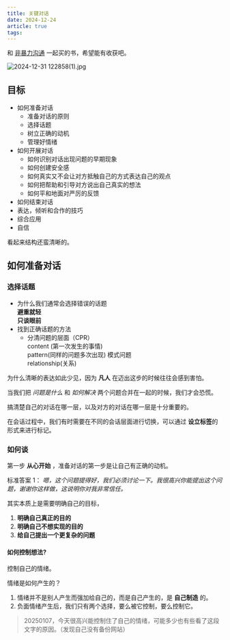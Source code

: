 ```yaml
---
title: 关键对话
date: 2024-12-24
article: true
tags:
---
```

和 [非暴力沟通](非暴力沟通) 一起买的书，希望能有收获吧。

![2024-12-31 122858(1).jpg](https://oss.naglfar28.com/naglfar28/202412311232053.jpg)
## 目标

- 如何准备对话
  - 准备对话的原则
  - 选择话题
  - 树立正确的动机
  - 管理好情绪
- 如何开展对话
  - 如何识别对话出现问题的早期现象
  - 如何创建安全感
  - 如何真实又不会让对方抵触自己的方式表达自己的观点
  - 如何把帮助和引导对方说出自己真实的想法
  - 如何平和地面对严厉的反馈
- 如何结束对话
- 表达，倾听和合作的技巧
- 综合应用
- 自信

看起来结构还蛮清晰的。

## 如何准备对话
### 选择话题 

- 为什么我们通常会选择错误的话题  
  **避重就轻**  
  **只谈眼前**
- 找到正确话题的方法
  - 分清问题的层面（CPR）  
	  content (第一次发生的事情)  
	  pattern(同样的问题多次出现) 模式问题  
	  relationship(关系)

为什么清晰的表达如此少见，因为 **凡人** 在迈出这步的时候往往会感到害怕。

当我们把 *问题是什么* 和 *如何解决* 两个问题合并在一起的时候，我们才会恐慌。

搞清楚自己的对话在哪一层，以及对方的对话在哪一层是十分重要的。

在会话过程中，我们有时需要在不同的会话层面进行切换，可以通过 **设立标签**的形式来进行标记。 

### 如何谈
第一步 **从心开始** ，准备对话的第一步是让自己有正确的动机。

标准答案 1： *嗯，这个问题提得好，我们必须讨论一下。我很高兴你能提出这个问题，谢谢你这样做，这说明你对我非常信任。*

其实本质上是需要明确自己的目标，
1. **明确自己真正的目的**
2. **明确自己不想实现的目的**
3. **给自己提出一个更复杂的问题**

#### 如何控制想法?
控制自己的情绪。

情绪是如何产生的？
1. 情绪并不是别人产生而强加给自己的，而是自己产生的，是 **自己制造** 的。
2. 负面情绪产生后，我们只有两个选择，要么被它控制，要么控制它。

> 20250107，今天很高兴能控制住了自己的情绪，可能多少也有些看了这段文字的原因。（发现自己没有备份网站）

